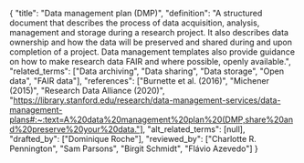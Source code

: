 {
    "title": "Data management plan (DMP)",
    "definition": "A structured document that describes the process of data acquisition, analysis, management and storage during a research project. It also describes data ownership and how the data will be preserved and shared during and upon completion of a project. Data management templates also provide guidance on how to make research data FAIR and where possible, openly available.",
    "related_terms": ["Data archiving", "Data sharing", "Data storage", "Open data", "FAIR data"],
    "references": ["Burnette et al. (2016)", "Michener (2015)", "Research Data Alliance (2020)", "https://library.stanford.edu/research/data-management-services/data-management-plans#:~:text=A%20data%20management%20plan%20(DMP,share%20and%20preserve%20your%20data."],
    "alt_related_terms": [null],
    "drafted_by": ["Dominique Roche"],
    "reviewed_by": ["Charlotte R. Pennington", "Sam Parsons", "Birgit Schmidt", "Flávio Azevedo"]
  }
